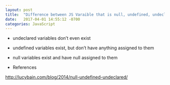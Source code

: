 ```yaml
---
layout: post
title:  "Difference between JS Varaible that is null, undefined, undeclared"
date:   2017-04-01 14:55:12 -0700
categories: JavaScript
---
```


- undeclared variables don’t even exist
- undefined variables exist, but don’t have anything assigned to them
- null variables exist and have null assigned to them

- References

http://lucybain.com/blog/2014/null-undefined-undeclared/
